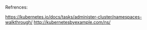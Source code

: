 Refrences:

https://kubernetes.io/docs/tasks/administer-cluster/namespaces-walkthrough/
http://kubernetesbyexample.com/ns/ 
